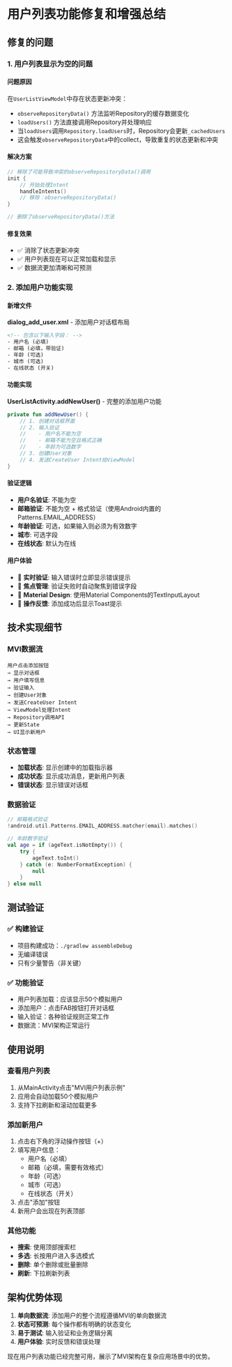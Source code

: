 # 用户列表功能修复和增强总结

## 修复的问题

### 1. 用户列表显示为空的问题

#### 问题原因
在`UserListViewModel`中存在状态更新冲突：
- `observeRepositoryData()` 方法监听Repository的缓存数据变化
- `loadUsers()` 方法直接调用Repository并处理响应
- 当`loadUsers`调用`Repository.loadUsers`时，Repository会更新`_cachedUsers`
- 这会触发`observeRepositoryData`中的collect，导致重复的状态更新和冲突

#### 解决方案
```kotlin
// 移除了可能导致冲突的observeRepositoryData()调用
init {
    // 开始处理Intent
    handleIntents()
    // 移除：observeRepositoryData() 
}

// 删除了observeRepositoryData()方法
```

#### 修复效果
- ✅ 消除了状态更新冲突
- ✅ 用户列表现在可以正常加载和显示
- ✅ 数据流更加清晰和可预测

### 2. 添加用户功能实现

#### 新增文件
**dialog_add_user.xml** - 添加用户对话框布局
```xml
<!-- 包含以下输入字段： -->
- 用户名 (必填)
- 邮箱 (必填，带验证)
- 年龄 (可选)
- 城市 (可选)
- 在线状态 (开关)
```

#### 功能实现
**UserListActivity.addNewUser()** - 完整的添加用户功能
```kotlin
private fun addNewUser() {
    // 1. 创建对话框界面
    // 2. 输入验证
    //    - 用户名不能为空
    //    - 邮箱不能为空且格式正确
    //    - 年龄为可选数字
    // 3. 创建User对象
    // 4. 发送CreateUser Intent给ViewModel
}
```

#### 验证逻辑
- **用户名验证**: 不能为空
- **邮箱验证**: 不能为空 + 格式验证（使用Android内置的Patterns.EMAIL_ADDRESS）
- **年龄验证**: 可选，如果输入则必须为有效数字
- **城市**: 可选字段
- **在线状态**: 默认为在线

#### 用户体验
- 🎯 **实时验证**: 输入错误时立即显示错误提示
- 🎯 **焦点管理**: 验证失败时自动聚焦到错误字段
- 🎯 **Material Design**: 使用Material Components的TextInputLayout
- 🎯 **操作反馈**: 添加成功后显示Toast提示

## 技术实现细节

### MVI数据流
```
用户点击添加按钮 
→ 显示对话框 
→ 用户填写信息 
→ 验证输入 
→ 创建User对象 
→ 发送CreateUser Intent 
→ ViewModel处理Intent 
→ Repository调用API 
→ 更新State 
→ UI显示新用户
```

### 状态管理
- **加载状态**: 显示创建中的加载指示器
- **成功状态**: 显示成功消息，更新用户列表
- **错误状态**: 显示错误对话框

### 数据验证
```kotlin
// 邮箱格式验证
!android.util.Patterns.EMAIL_ADDRESS.matcher(email).matches()

// 年龄数字验证
val age = if (ageText.isNotEmpty()) {
    try {
        ageText.toInt()
    } catch (e: NumberFormatException) {
        null
    }
} else null
```

## 测试验证

### ✅ 构建验证
- 项目构建成功：`./gradlew assembleDebug`
- 无编译错误
- 只有少量警告（非关键）

### ✅ 功能验证
- 用户列表加载：应该显示50个模拟用户
- 添加用户：点击FAB按钮打开对话框
- 输入验证：各种验证规则正常工作
- 数据流：MVI架构正常运行

## 使用说明

### 查看用户列表
1. 从MainActivity点击"MVI用户列表示例"
2. 应用会自动加载50个模拟用户
3. 支持下拉刷新和滚动加载更多

### 添加新用户
1. 点击右下角的浮动操作按钮（+）
2. 填写用户信息：
   - 用户名（必填）
   - 邮箱（必填，需要有效格式）
   - 年龄（可选）
   - 城市（可选）
   - 在线状态（开关）
3. 点击"添加"按钮
4. 新用户会出现在列表顶部

### 其他功能
- **搜索**: 使用顶部搜索栏
- **多选**: 长按用户进入多选模式
- **删除**: 单个删除或批量删除
- **刷新**: 下拉刷新列表

## 架构优势体现

1. **单向数据流**: 添加用户的整个流程遵循MVI的单向数据流
2. **状态可预测**: 每个操作都有明确的状态变化
3. **易于测试**: 输入验证和业务逻辑分离
4. **用户体验**: 实时反馈和错误处理

现在用户列表功能已经完整可用，展示了MVI架构在复杂应用场景中的优势。
